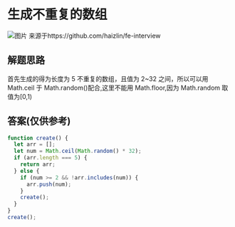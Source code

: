 # 生成不重复的数组

![图片](https://github.com/haizlin/fe-interview/raw/master/resource/images/begin.jpg "可选标题")
来源于https://github.com/haizlin/fe-interview

## 解题思路

首先生成的得为长度为 5 不重复的数组，且值为 2~32 之间，所以可以用 Math.ceil 于 Math.random()配合,这里不能用 Math.floor,因为 Math.random 取值为[0,1)

## 答案(仅供参考)

```js
function create() {
  let arr = [];
  let num = Math.ceil(Math.random() * 32);
  if (arr.length === 5) {
    return arr;
  } else {
    if (num >= 2 && !arr.includes(num)) {
      arr.push(num);
    }
    create();
  }
}
create();
```
